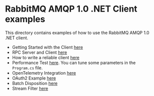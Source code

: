 # RabbitMQ AMQP 1.0 .NET Client examples

This directory contains examples of how to use the RabbitMQ AMQP 1.0 .NET client.

- Getting Started with the Client [here](./GettingStarted/)
- RPC Server and Client [here](./Rpc/)
- How to write a reliable client [here](./HAClient/)
- Performance Test [here](./PerformanceTest/). You can tune some parameters in the `Program.cs` file.
- OpenTelemetry Integration [here](./OpenTelemetryIntegration/)
- OAuth2 Example [here](./OAuth2)
- Batch Disposition [here](./BatchDispositions)
- Stream Filter [here](./StreamFilter)